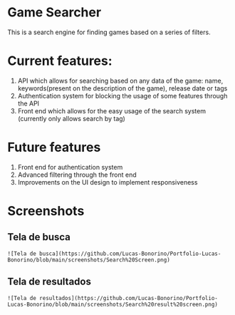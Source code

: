 # Game Searcher
This is a search engine for finding games based on a series of filters. 

# Current features:
1. API which allows for searching based on any data of the game: name, keywords(present on the description of the game), release date or tags
2. Authentication system for blocking the usage of some features through the API
3. Front end which allows for the easy usage of the search system (currently only allows search by tag) 

# Future features
1. Front end for authentication system
2. Advanced filtering through the front end 
3. Improvements on the UI design to implement responsiveness

# Screenshots

## Tela de busca

    ![Tela de busca](https://github.com/Lucas-Bonorino/Portfolio-Lucas-Bonorino/blob/main/screenshots/Search%20Screen.png)

## Tela de resultados

    ![Tela de resultados](https://github.com/Lucas-Bonorino/Portfolio-Lucas-Bonorino/blob/main/screenshots/Search%20result%20screen.png)

